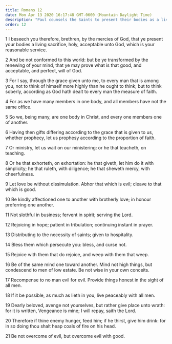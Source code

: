 ```yaml
---
title: Romans 12
date: Mon Apr 13 2020 16:17:48 GMT-0600 (Mountain Daylight Time)
description: "Paul counsels the Saints to present their bodies as a living sacrifice, to use their own grace-given gifts, and to live as Saints should live."
order: 12
---
```


1 I beseech you therefore, brethren, by the mercies of God, that ye present your bodies a living sacrifice, holy, acceptable unto God, which is your reasonable service.

2 And be not conformed to this world: but be ye transformed by the renewing of your mind, that ye may prove what is that good, and acceptable, and perfect, will of God.

3 For I say, through the grace given unto me, to every man that is among you, not to think of himself more highly than he ought to think; but to think soberly, according as God hath dealt to every man the measure of faith.

4 For as we have many members in one body, and all members have not the same office.

5 So we, being many, are one body in Christ, and every one members one of another.

6 Having then gifts differing according to the grace that is given to us, whether prophecy, let us prophesy according to the proportion of faith.

7 Or ministry, let us wait on our ministering: or he that teacheth, on teaching.

8 Or he that exhorteth, on exhortation: he that giveth, let him do it with simplicity; he that ruleth, with diligence; he that sheweth mercy, with cheerfulness.

9 Let love be without dissimulation. Abhor that which is evil; cleave to that which is good.

10 Be kindly affectioned one to another with brotherly love; in honour preferring one another.

11 Not slothful in business; fervent in spirit; serving the Lord.

12 Rejoicing in hope; patient in tribulation; continuing instant in prayer.

13 Distributing to the necessity of saints; given to hospitality.

14 Bless them which persecute you: bless, and curse not.

15 Rejoice with them that do rejoice, and weep with them that weep.

16 Be of the same mind one toward another. Mind not high things, but condescend to men of low estate. Be not wise in your own conceits.

17 Recompense to no man evil for evil. Provide things honest in the sight of all men.

18 If it be possible, as much as lieth in you, live peaceably with all men.

19 Dearly beloved, avenge not yourselves, but rather give place unto wrath: for it is written, Vengeance is mine; I will repay, saith the Lord.

20 Therefore if thine enemy hunger, feed him; if he thirst, give him drink: for in so doing thou shalt heap coals of fire on his head.

21 Be not overcome of evil, but overcome evil with good.
